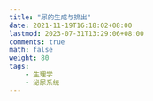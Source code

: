 ```yaml
---
title: "尿的生成与排出"
date: 2021-11-19T16:18:02+08:00
lastmod: 2023-07-31T13:29:06+08:00
comments: true
math: false
weight: 80
tags:
    - 生理学
    - 泌尿系统
---
```



